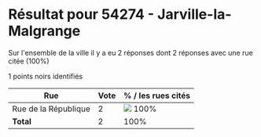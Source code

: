 # Résultat pour 54274 - Jarville-la-Malgrange

Sur l'ensemble de la ville il y a eu 2 réponses dont 2 réponses avec une rue citée (100%)

1 points noirs identifiés

| Rue | Vote | % / les rues cités|
|-----|------|-------------------|
| Rue de la République | 2 | <img src="../../img/bar_100.gif" />&nbsp;100%|
| **Total** | 2 | 100%|
